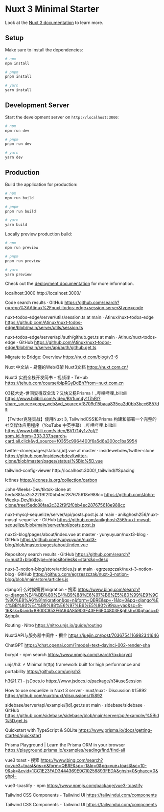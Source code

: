 # Nuxt 3 Minimal Starter

Look at the [Nuxt 3 documentation](https://nuxt.com/docs/getting-started/introduction) to learn more.

## Setup

Make sure to install the dependencies:

```bash
# npm
npm install

# pnpm
pnpm install

# yarn
yarn install
```

## Development Server

Start the development server on `http://localhost:3000`:

```bash
# npm
npm run dev

# pnpm
pnpm run dev

# yarn
yarn dev
```

## Production

Build the application for production:

```bash
# npm
npm run build

# pnpm
pnpm run build

# yarn
yarn build
```

Locally preview production build:

```bash
# npm
npm run preview

# pnpm
pnpm run preview

# yarn
yarn preview
```

Check out the [deployment documentation](https://nuxt.com/docs/getting-started/deployment) for more information.

localhost:3000
http://localhost:3000/

Code search results · GitHub
https://github.com/search?q=repo%3AAtinux%2Fnuxt-todos-edge+session.server&type=code

nuxt-todos-edge/server/utils/session.ts at main · Atinux/nuxt-todos-edge
https://github.com/Atinux/nuxt-todos-edge/blob/main/server/utils/session.ts

nuxt-todos-edge/server/api/auth/github.get.ts at main · Atinux/nuxt-todos-edge · GitHub
https://github.com/Atinux/nuxt-todos-edge/blob/main/server/api/auth/github.get.ts

Migrate to Bridge: Overview
https://nuxt.com/blog/v3-6

Nuxt 中文站 - 易懂的Web框架 Nuxt3文档
https://nuxt.com.cn/

Nuxt3 实战全栈开发简书 - 视频课 - TeHub
https://tehub.com/course/bIpRGyDdBh?from=nuxt.com.cn

03技术史-世间安得双全法？又快又稳Prisma！_哔哩哔哩_bilibili
https://www.bilibili.com/video/BV1um4y117nB/?share_source=copy_web&vd_source=f8709d15baaa835ea2d0bb3bcc6857da

【Twitter克隆实战】使用Nuxt 3, TailwindCSS和Prisma 构建和部署一个完整的社交媒体应用程序（YouTube 中英字幕）_哔哩哔哩_bilibili
https://www.bilibili.com/video/BV1714y1v7of/?spm_id_from=333.337.search-card.all.click&vd_source=f0355c9964400f6a5d6a300cc1ba5954

twitter-clone/pages/status/[id].vue at master · insidewebdev/twitter-clone
https://github.com/insidewebdev/twitter-clone/blob/master/pages/status/%5Bid%5D.vue

tailwind-config-viewer
http://localhost:3000/_tailwind/#Spacing

Icônes
https://icones.js.org/collection/carbon

John-Weeks-Dev/tiktok-clone at 5edc88faa2c322f9f2f0bb4ec287675618e988cc
https://github.com/John-Weeks-Dev/tiktok-clone/tree/5edc88faa2c322f9f2f0bb4ec287675618e988cc

nuxt-mysql-sequelize/server/api/posts.post.js at main · anikghosh256/nuxt-mysql-sequelize · GitHub
https://github.com/anikghosh256/nuxt-mysql-sequelize/blob/main/server/api/posts.post.js

nuxt3-blog/pages/about/index.vue at master · yunyuyuan/nuxt3-blog · GitHub
https://github.com/yunyuyuan/nuxt3-blog/blob/master/pages/about/index.vue

Repository search results · GitHub
https://github.com/search?q=nuxt3+blog&type=repositories&s=stars&o=desc

nuxt-3-notion-blog/store/articles.js at main · egrzeszczak/nuxt-3-notion-blog · GitHub
https://github.com/egrzeszczak/nuxt-3-notion-blog/blob/main/store/articles.js

django什么时候需要migration - 搜索
https://www.bing.com/search?q=django%E4%BB%80%E4%B9%88%E6%97%B6%E5%80%99%E9%9C%80%E8%A6%81migration&qs=n&form=QBRE&sp=-1&lq=0&pq=django%E4%BB%80%E4%B9%88%E6%97%B6%E5%80%99xu+yao&sc=9-16&sk=&cvid=8B00C853F6A94A85903F43FE6E04803E&ghsh=0&ghacc=0&ghpl=

Routing · Nitro
https://nitro.unjs.io/guide/routing

Nuxt3API与服务器中间件 - 掘金
https://juejin.cn/post/7036754116982341646

ChatGPT
https://chat.openai.com/?model=text-davinci-002-render-sha

bcrypt - npm search
https://www.npmjs.com/search?q=bcrypt

unjs/h3: ⚡️ Minimal h(ttp) framework built for high performance and portability
https://github.com/unjs/h3

h3@1.7.1 - jsDocs.io
https://www.jsdocs.io/package/h3#useSession

How to use sequelize in Nuxt 3 server · nuxt/nuxt · Discussion #15892
https://github.com/nuxt/nuxt/discussions/15892

sidebase/server/api/example/[id].get.ts at main · sidebase/sidebase · GitHub
https://github.com/sidebase/sidebase/blob/main/server/api/example/%5Bid%5D.get.ts

Quickstart with TypeScript & SQLite
https://www.prisma.io/docs/getting-started/quickstart

Prisma Playground | Learn the Prisma ORM in your browser
https://playground.prisma.io/examples/reading/find/find-all

vue3 toast - 搜索
https://www.bing.com/search?q=vue3+toast&qs=n&form=QBRE&sp=-1&lq=0&pq=vue+toast&sc=10-9&sk=&cvid=1CC1E23FAD3444369E9C10256893FEDA&ghsh=0&ghacc=0&ghpl=

vue3-toastify - npm
https://www.npmjs.com/package/vue3-toastify

Tailwind CSS Components - Tailwind UI
https://tailwindui.com/components

Tailwind CSS Components - Tailwind UI
https://tailwindui.com/components